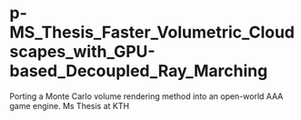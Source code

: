 # p-MS_Thesis_Faster_Volumetric_Cloudscapes_with_GPU-based_Decoupled_Ray_Marching
Porting a Monte Carlo volume rendering method into an open-world AAA game engine. Ms Thesis at KTH

